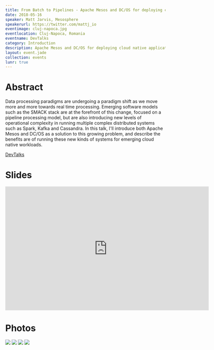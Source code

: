 ```yaml
---
title: From Batch to Pipelines - Apache Mesos and DC/OS for deploying cloud native applications
date: 2018-05-16
speaker: Matt Jarvis, Mesosphere
speakerurl: https://twitter.com/mattj_io
eventimage: cluj-napoca.jpg
eventlocation: Cluj-Napoca, Romania
eventname: DevTalks
category: Introduction
description: Apache Mesos and DC/OS for deploying cloud native applications
layout: event.jade
collection: events
lunr: true
---
```


# Abstract

Data processing paradigms are undergoing a paradigm shift as we move more and more towards real time processing. Emerging software models such as the SMACK stack are at the forefront of this change, focused on a pipeline processing model, but are also introducing new levels of operational complexity in running multiple complex distributed systems such as Spark, Kafka and Cassandra. In this talk, I'll introduce both Apache Mesos and DC/OS as a solution to this growing problem, and describe the benefits are of running these new kinds of systems for emerging cloud native workloads.

[DevTalks](http://www.devtalks.ro/cluj/agenda/)


# Slides

<iframe src="https://docs.google.com/presentation/d/1vYo_Ie6yY3jW8IhL23tT6ut7EWFhpzkFfeTYJPfPZ74/embed?start=false&loop=false&delayms=3000" frameborder="0" width="640" height="389" allowfullscreen="true" mozallowfullscreen="true" webkitallowfullscreen="true"></iframe>

# Photos

<img src="https://drive.google.com/uc?id=15l8Ir1AdzPXwSliHWnjCFb75iyiHS0PB">
<img src="https://drive.google.com/uc?id=1oJUcB887DoqQsiKvvBEZXjlsTN9YM9i3">
<img src="https://drive.google.com/uc?id=1_3Jg1faWIneDcxb-Y_vrH1iZlVSS45gh">
<img src="https://drive.google.com/uc?id=1eASrThf8JSHPtY9xB7vo7uVdRStSDCJs">

